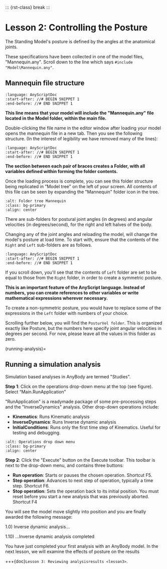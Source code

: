::: {rst-class} break
:::

# Lesson 2: Controlling the Posture

The Standing Model's posture is defined by the angles at the anatomical joints.

These specifications have been collected in one of the model files, "Mannequin.any". Scroll
down to the line which says `#include "Model\Mannequin.any"`.

## Mannequin file structure

```{literalinclude} Snippets/lesson2/snip.NewModel.main-1.any
:language: AnyScriptDoc
:start-after: //# BEGIN SNIPPET 1
:end-before: //# END SNIPPET 1
```

**This line means that your model will include the "Mannequin.any" file located in the Model folder,
within the main file.**

Double-clicking the file name in the editor window after loading
your model opens the mannequin file in a new tab. Then you see the
following structure. (In the interest of legibility we have removed many
of the lines):

```{literalinclude} Snippets/lesson2/snip.NewModel.main-2.any
:language: AnyScriptDoc
:start-after: //# BEGIN SNIPPET 1
:end-before: //# END SNIPPET 1
```

**The section between each pair of braces creates a Folder, with all variables defined within forming the folder contents.**

Once the loading process is complete, you can see this folder structure being replicated in "Model tree" on the left of your screen. All contents of this file
can be seen by expanding the "Mannequin" folder icon in the tree.

```{image} _static/lesson2/image1.png
:alt: Folder tree Mannequin
:class: bg-primary
:align: center
```

There are sub-folders for postural joint angles (in degrees) and angular velocities (in degrees/second),
for the right and left halves of the body.

Changing any of the joint angles and reloading the model, will change the model's posture at load time. To start with, ensure that the contents of the `Right`
and `Left` sub-folders are as follows.

```{literalinclude} Snippets/lesson2/snip.NewModel.main-3.any
:language: AnyScriptDoc
:start-after: //# BEGIN SNIPPET 1
:end-before: //# END SNIPPET 1
```

If you scroll down, you'll see that the contents of `Left` folder are set to be equal
to those from the `Right` folder, in order to create a symmetric posture.

**This is an important feature of the AnyScript language. Instead of numbers, you can create references to other variables or write
mathematical expressions wherever necessary.**

To create a non-symmetric posture, you would have to replace some of the expressions in the `Left` folder with numbers of your choice.

Scrolling further below, you will find the `PosturVel folder`. This is organized exactly like Posture, but the numbers here specify
joint angular velocities in degrees per second. For now, please leave all the values in this folder as zero.

(running-analysis)=

## Running a simulation analysis

Simulation based analyses in AnyBody are termed "Studies".

**Step 1**: Click on the operations drop-down menu at the top (see figure). Select “Main.RunApplication”

"RunApplication" is a readymade package of some pre-processing steps and the "InverseDynamics" analysis. Other drop-down operations include:

- **Kinematics**: Runs Kinematic analysis
- **InverseDynamics**: Runs Inverse dynamic analysis
- **InitialConditions**: Runs only the first time step of Kinematics. Useful for testing and debugging.

```{image} _static/lesson2/image2.png
:alt: Operations drop down menu
:class: bg-primary
:align: center
```

**Step 2**: Click the "Execute" button on the Execute toolbar. This toolbar is next to the drop-down menu, and contains three buttons:

- **Run operation**: Starts or pauses the chosen operation. Shortcut
  F5.
- **Step operation**: Advances to next step of operation, typically a
  time step. Shortcut F6.
- **Stop operation**: Sets the operation back to its initial position.
  You must reset before you start a new analysis that was previously
  aborted. Shortcut F4

You will see the model move slightly into position and you are finally
awarded the following message:

1.0) Inverse dynamic analysis...

1.10) ...Inverse dynamic analysis completed

You have just completed your first analysis with an AnyBody model. In the
next lesson, we will examine the effects of posture on the results

+++{doc}`Lesson 3: Reviewing analysisresults <lesson3>`.
